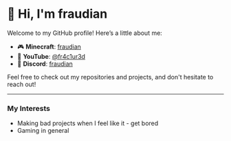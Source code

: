 # 👋 Hi, I'm fraudian

Welcome to my GitHub profile! Here’s a little about me:

- 🎮 **Minecraft**: [fraudian](https://namemc.com/profile/fraudian)
- 🎥 **YouTube**: [@fr4c1ur3d](https://www.youtube.com/@fr4c1ur3d)
- 💬 **Discord**: [fraudian](https://discord.com/users/1013670984689131545)

Feel free to check out my repositories and projects, and don't hesitate to reach out!

---

### My Interests
- Making bad projects when I feel like it - get bored
- Gaming in general
